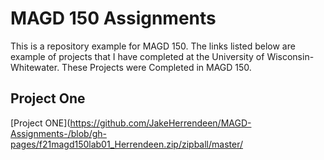 # MAGD 150 Assignments  
This is a repository example for MAGD 150. 
The links listed below are example of projects that I have completed at the University of Wisconsin- Whitewater. These Projects were Completed in MAGD 150.
## Project One
[Project ONE](https://github.com/JakeHerrendeen/MAGD-Assignments-/blob/gh-pages/f21magd150lab01_Herrendeen.zip/zipball/master/

